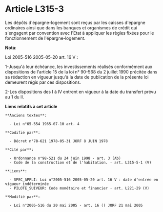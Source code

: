 # Article L315-3

Les dépôts d'épargne-logement sont reçus par les caisses d'épargne ordinaires ainsi que dans les banques et organismes de
crédit qui s'engagent par convention avec l'Etat à appliquer les règles fixées pour le fonctionnement de l'épargne-logement.

**Nota:**

Loi 2005-516 2005-05-20 art. 16 V : 

1-Jusqu'à leur échéance, les investissements réalisés conformément aux dispositions de l'article 15 de la loi n° 90-568 du 2
juillet 1990 précitée dans sa rédaction en vigueur jusqu'à la date de publication de la présente loi demeurent régis par ces
dispositions. 

2-Les dispositions des I à IV entrent en vigueur à la date du transfert prévu au 1 du II.

**Liens relatifs à cet article**

	**Anciens textes**:

	  - Loi n°65-554 1965-07-10 art. 4

	**Codifié par**:

	  - Décret n°78-621 1978-05-31 JORF 8 JUIN 1978

	**Cité par**:

	  - Ordonnance n°98-521 du 24 juin 1998 - art. 3 (Ab)
	  - Code de la construction et de l'habitation. - art. L315-5-1 (V)

	**Liens**:

	  - SPEC_APPLI: Loi n°2005-516 2005-05-20 art. 16 V : date d'entrée en vigueur indéterminée
	  - PILOTE_SUIVEUR: Code monétaire et financier - art. L221-29 (V)

	**Modifié par**:

	  - Loi n°2005-516 du 20 mai 2005 - art. 16 () JORF 21 mai 2005
